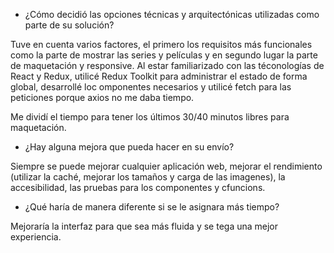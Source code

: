 - ¿Cómo decidió las opciones técnicas y arquitectónicas utilizadas como parte de su solución?

Tuve en cuenta varios factores, el primero los requisitos más funcionales como la parte de mostrar las series y películas y en segundo lugar la parte de maquetación y responsive.
Al estar familiarizado con las téconologías de React y Redux, utilicé Redux Toolkit para administrar el estado de forma global, desarrollé loc omponentes necesarios y utilicé fetch para las peticiones
porque axios no me daba tiempo.

Me dividí el tiempo para tener los últimos 30/40 minutos libres para maquetación.


- ¿Hay alguna mejora que pueda hacer en su envío?

Siempre se puede mejorar cualquier aplicación web, mejorar el rendimiento (utilizar la caché, mejorar los tamaños y carga de las imagenes), la accesibilidad, las pruebas para los componentes y cfuncions.

- ¿Qué haría de manera diferente si se le asignara más tiempo?

Mejoraría la interfaz para que sea más fluida y se tega una mejor experiencia.